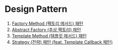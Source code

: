 # Design Pattern

1. [Factory Method (팩토리 메서드) 패턴](https://github.com/ParkJiwoon/practice-codes/tree/master/design_pattern/src/main/java/_01_factory_method)
2. [Abstract Factory (추상 팩토리) 패턴](https://github.com/ParkJiwoon/practice-codes/tree/master/design_pattern/src/main/java/_02_abstract_factory)
3. [Template Method (템플릿 메서드) 패턴](https://github.com/ParkJiwoon/practice-codes/tree/master/design_pattern/src/main/java/_03_template_method)
4. [Strategy (전략) 패턴 (feat. Template Callback 패턴)](https://github.com/ParkJiwoon/practice-codes/tree/master/design_pattern/src/main/java/_04_strategy)

